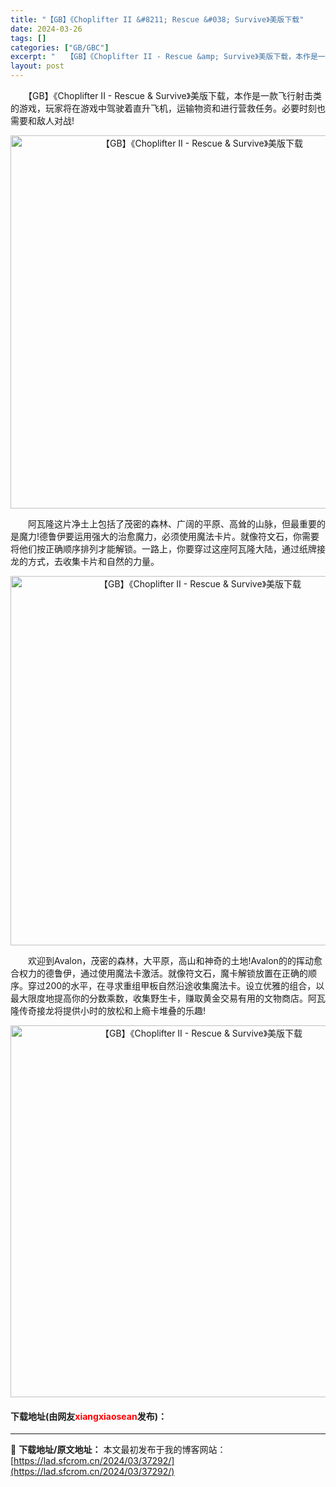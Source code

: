```yaml
---
title: "【GB】《Choplifter II &#8211; Rescue &#038; Survive》美版下载"
date: 2024-03-26
tags: []
categories: ["GB/GBC"]
excerpt: "　　【GB】《Choplifter II - Rescue &amp; Survive》美版下载，本作是一款飞行射击类的游戏，玩家将在游戏中驾驶着直升飞机，运输物资和进行营救任务。必要时刻也需要和敌人对战! 　　阿瓦隆这片净土上包括了茂密的森林、广阔的平原、高耸的山脉，但最重要的是魔力!德鲁伊要运用&hellip;"
layout: post
---
```


 <p>　　【GB】《Choplifter II - Rescue &amp; Survive》美版下载，本作是一款飞行射击类的游戏，玩家将在游戏中驾驶着直升飞机，运输物资和进行营救任务。必要时刻也需要和敌人对战!</p> <p align="center"><img align="" border="0" src="https://lad.sfcrom.cn/wp-content/uploads/2024/03/20240326_66027f77c83a2.png" width="597" alt="【GB】《Choplifter II - Rescue &amp; Survive》美版下载" /></p> <p>　　阿瓦隆这片净土上包括了茂密的森林、广阔的平原、高耸的山脉，但最重要的是魔力!德鲁伊要运用强大的治愈魔力，必须使用魔法卡片。就像符文石，你需要将他们按正确顺序排列才能解锁。一路上，你要穿过这座阿瓦隆大陆，通过纸牌接龙的方式，去收集卡片和自然的力量。</p> <p align="center"><img align="" border="0" src="https://lad.sfcrom.cn/wp-content/uploads/2024/03/20240326_66027f7868e50.png" width="591" alt="【GB】《Choplifter II - Rescue &amp; Survive》美版下载" /></p> <p>　　欢迎到Avalon，茂密的森林，大平原，高山和神奇的土地!Avalon的的挥动愈合权力的德鲁伊，通过使用魔法卡激活。就像符文石，魔卡解锁放置在正确的顺序。穿过200的水平，在寻求重组甲板自然沿途收集魔法卡。设立优雅的组合，以最大限度地提高你的分数乘数，收集野生卡，赚取黄金交易有用的文物商店。阿瓦隆传奇接龙将提供小时的放松和上瘾卡堆叠的乐趣!</p> <p align="center"><img align="" border="0" src="https://lad.sfcrom.cn/wp-content/uploads/2024/03/20240326_66027f7909752.png" width="595" alt="【GB】《Choplifter II - Rescue &amp; Survive》美版下载" /></p> <p><h4>下载地址(由网友<font color="red">xiangxiaosean</font>发布)：</h4></p> 

---
📖 **下载地址/原文地址：** 本文最初发布于我的博客网站：[https://lad.sfcrom.cn/2024/03/37292/](https://lad.sfcrom.cn/2024/03/37292/)
